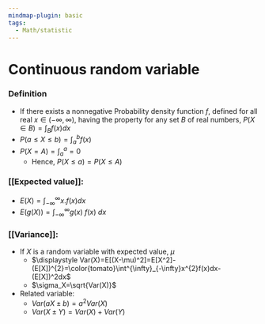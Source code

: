 ```yaml
---
mindmap-plugin: basic
tags:
  - Math/statistic
---
```


# Continuous random variable

### Definition
- If there exists a nonnegative Probability density function $f$, defined for all real $x\in (-\infty ,\infty)$, having the property for any set $B$ of real numbers, $P(X\in B)=\int_{B}f(x)dx$
- $\displaystyle P(a\le X\le b)=\int^b_{a}f(x)$
- $\displaystyle P(X=A)=\int^a_a=0$
	- Hence, $P(X\le a)=P(X\le A)$
### [[Expected value]]:
- $\displaystyle E(X)=\int^{\infty}_{-\infty}x.f(x)dx$
- $\displaystyle E(g(X))=\int^{\infty}_{-\infty}g(x)\ f(x)\ dx$
<!--ID: 1708098044193-->

### [[Variance]]:
- If $X$ is a random variable with expected value, $\mu$
	- $\displaystyle Var(X)=E[(X-\mu)^2]=E[X^2]-(E[X])^{2}=\color{tomato}\int^{\infty}_{-\infty}x^{2}f(x)dx-(E[X])^2dx$
	- $\sigma_X=\sqrt{Var(X)}$
- Related variable:
	- $Var(aX\pm b)=a^2Var(X)$
	- $Var(X\pm Y)=Var(X)+Var(Y)$
<!--ID: 1708098044197-->
